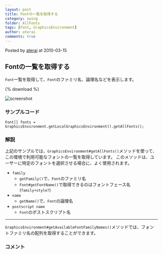 ```yaml
---
layout: post
title: Fontの一覧を取得する
category: swing
folder: AllFonts
tags: [Font, GraphicsEnvironment]
author: aterai
comments: true
---
```


Posted by [aterai](http://terai.xrea.jp/aterai.html) at 2010-03-15

## Fontの一覧を取得する
`Font`一覧を取得して、`Font`のファミリ名、論理名などを表示します。

{% download %}

![screenshot](https://lh4.googleusercontent.com/_9Z4BYR88imo/TQTHfZb6u3I/AAAAAAAAARQ/8XzwOvBod-Q/s800/AllFonts.png)

### サンプルコード
<pre class="prettyprint"><code>Font[] fonts = GraphicsEnvironment.getLocalGraphicsEnvironment().getAllFonts();
</code></pre>

### 解説
上記のサンプルでは、`GraphicsEnvironment#getAllFonts()`メソッドを使って、この環境で利用可能なフォントの一覧を取得しています。
このメソッドは、ユーザーに特定のフォントを選択させる場合に、よく使用されます。

- `family`
    - `getFamily()`で、`Font`のファミリ名
    - `Font#getFontName()`で取得できるのはフォントフェース名(`family+style?`)
- `name`
    - `getName()`で、`Font`の論理名
- `postscript name`
    - `Font`のポストスクリプト名

<!-- dummy comment line for breaking list -->

- - - -
`GraphicsEnvironment#getAvailableFontFamilyNames()`メソッドでは、フォントファミリ名の配列を取得することができます。

### コメント
